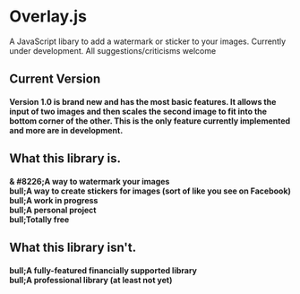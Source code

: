 # Overlay.js
A JavaScript libary to add a watermark or sticker to your images. Currently under development. All suggestions/criticisms welcome
<html>
<body>
<h2>Current Version</h2>
<h4>Version 1.0 is brand new and has the most basic features. It allows the input of two images and then scales the second image to fit into the bottom corner of the other. This is the only feature currently implemented and more are in development.</h4>
<h2>What this library is.</h2>
<h4>& #8226;A way to watermark your images<br>bull;A way to create stickers for images (sort of like you see on Facebook)<br>
bull;A work in progress<br>bull;A personal project<br>bull;Totally free</h4>
<h2>What this library isn't.</h2>
<h4>bull;A fully-featured financially supported library<br>bull;A professional library (at least not yet)</h4>
</body>
</html>
